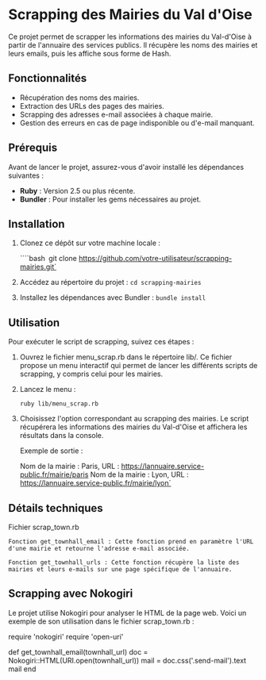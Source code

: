 # Scrapping des Mairies du Val d'Oise

Ce projet permet de scrapper les informations des mairies du Val-d'Oise à partir de l'annuaire des services publics. Il récupère les noms des mairies et leurs emails, puis les affiche sous forme de Hash.

## Fonctionnalités

- Récupération des noms des mairies.
- Extraction des URLs des pages des mairies.
- Scrapping des adresses e-mail associées à chaque mairie.
- Gestion des erreurs en cas de page indisponible ou d'e-mail manquant.

## Prérequis

Avant de lancer le projet, assurez-vous d'avoir installé les dépendances suivantes :

- **Ruby** : Version 2.5 ou plus récente.
- **Bundler** : Pour installer les gems nécessaires au projet.

## Installation

1. Clonez ce dépôt sur votre machine locale :

   ````bash`
    `git clone https://github.com/votre-utilisateur/scrapping-mairies.git`

2. Accédez au répertoire du projet :
    `cd scrapping-mairies`

3. Installez les dépendances avec Bundler :
    `bundle install`

## Utilisation

Pour exécuter le script de scrapping, suivez ces étapes :

1. Ouvrez le fichier menu_scrap.rb dans le répertoire lib/. Ce fichier propose un menu interactif qui permet de lancer les différents scripts de scrapping, y compris celui pour les mairies.

2. Lancez le menu :

    `ruby lib/menu_scrap.rb`

3. Choisissez l'option correspondant au scrapping des mairies. Le script récupérera les informations des mairies du Val-d'Oise et affichera les résultats dans la console.

    Exemple de sortie :

    Nom de la mairie : Paris, URL : https://lannuaire.service-public.fr/mairie/paris
    Nom de la mairie : Lyon, URL : https://lannuaire.service-public.fr/mairie/lyon`


## Détails techniques

Fichier scrap_town.rb

    Fonction get_townhall_email : Cette fonction prend en paramètre l'URL d'une mairie et retourne l'adresse e-mail associée.

    Fonction get_townhall_urls : Cette fonction récupère la liste des mairies et leurs e-mails sur une page spécifique de l'annuaire.

## Scrapping avec Nokogiri

Le projet utilise Nokogiri pour analyser le HTML de la page web. Voici un exemple de son utilisation dans le fichier scrap_town.rb :

require 'nokogiri'
    require 'open-uri'

def get_townhall_email(townhall_url)
  doc = Nokogiri::HTML(URI.open(townhall_url))
  mail = doc.css('.send-mail').text
  mail
end


